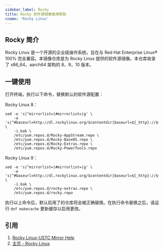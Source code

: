 ```yaml
---
sidebar_label: Rocky
title: Rocky 软件源镜像使用帮助
cname: 'Rocky Linux'
---
```


## Rocky 简介

Rocky Linux 是一个开源的企业级操作系统，旨在与 Red Hat Enterprise Linux® 100% 完全兼容。本镜像仓库是为 Rocky Linux 提供的软件源镜像。本仓库收录了 x86_64，aarch64 架构的 8，9，10 版本。

## 一键使用
打开终端，执行以下命令，替换默认的软件源配置：

Rocky Linux 8：
```shell varcode
sed -e 's|^mirrorlist=|#mirrorlist=|g' \ 
    -e 's|^#baseurl=http://dl.rockylinux.org/$contentdir|baseurl=${_http}://${_domain}/rocky|g' \ 
    -i.bak \ 
    /etc/yum.repos.d/Rocky-AppStream.repo \ 
    /etc/yum.repos.d/Rocky-BaseOS.repo \ 
    /etc/yum.repos.d/Rocky-Extras.repo \ 
    /etc/yum.repos.d/Rocky-PowerTools.repo
```
Rocky Linux 9：
```shell varcode
sed -e 's|^mirrorlist=|#mirrorlist=|g' \ 
    -e 's|^#baseurl=http://dl.rockylinux.org/$contentdir|baseurl=${_http}://${_domain}/rocky|g' \ 
    -i.bak \ 
    /etc/yum.repos.d/rocky-extras.repo \ 
    /etc/yum.repos.d/rocky.repo
```
执行以上命令后，默认启用了的仓库将会被正确替换。在执行命令替换之后，请运行 `dnf makecache` 更新缓存以启用更改。

## 引用
1. [Rocky Linux-USTC Mirror Help](https://mirrors.ustc.edu.cn/help/rocky.html)
2. [主页 - Rocky Linux](https://rockylinux.org/zh-CN)
